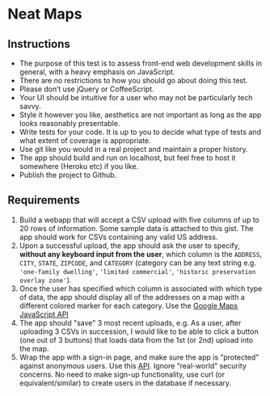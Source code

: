 # Neat Maps

## Instructions

- The purpose of this test is to assess front-end web development skills in general, with a heavy emphasis on JavaScript.
- There are no restrictions to how you should go about doing this test.
- Please don’t use jQuery or CoffeeScript.
- Your UI should be intuitive for a user who may not be particularly tech savvy.
- Style it however you like, aesthetics are not important as long as the app looks reasonably presentable.
- Write tests for your code. It is up to you to decide what type of tests and what extent of coverage is appropriate.
- Use git like you would in a real project and maintain a proper history.
- The app should build and run on localhost, but feel free to host it somewhere (Heroku etc) if you like.
- Publish the project to Github.

## Requirements

1. Build a webapp that will accept a CSV upload with five columns of up to 20 rows of information. Some sample data is attached to this gist. The app should work for CSVs containing any valid US address.
2. Upon a successful upload, the app should ask the user to specify, **without any keyboard input from the user**, which column is the `ADDRESS`, `CITY`, `STATE`, `ZIPCODE`, and `CATEGORY` (category can be any text string e.g. `'one-family dwelling'`, `'limited commercial'`, `'historic preservation overlay zone'`).
3. Once the user has specified which column is associated with which type of data, the app should display all of the addresses on a map with a different colored marker for each category. Use the [Google Maps JavaScript API](https://developers.google.com/maps/documentation/javascript/adding-a-google-map)
4. The app should "save" 3 most recent uploads, e.g. As a user, after uploading 3 CSVs in succession, I would like to be able to click a button (one out of 3 buttons) that loads data from the 1st (or 2nd) upload into the map.
5. Wrap the app with a sign-in page, and make sure the app is “protected” against anonymous users. Use this [API](https://neat-api-docs.herokuapp.com/#authentication). Ignore “real-world” security concerns. No need to make sign-up functionality, use curl (or equivalent/similar) to create users in the database if necessary.
